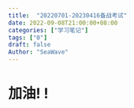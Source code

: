 ```yaml
---
title:  "20220701-20230416备战考试"
date: 2022-09-08T21:00:00+08:00
categories: ["学习笔记"]
tags: ["0"]
draft: false
Author: "SeaWave"
---
```

# 加油! !
